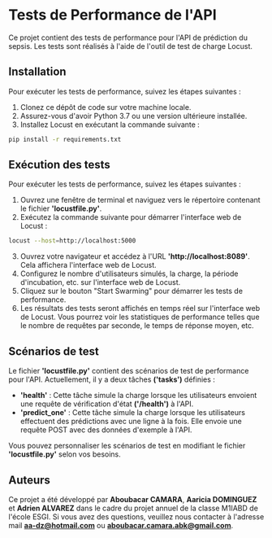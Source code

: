 # Tests de Performance de l'API

Ce projet contient des tests de performance pour l'API de prédiction du sepsis. Les tests sont réalisés à l'aide de l'outil de test de charge Locust.

## Installation

Pour exécuter les tests de performance, suivez les étapes suivantes :

1. Clonez ce dépôt de code sur votre machine locale.
2. Assurez-vous d'avoir Python 3.7 ou une version ultérieure installée.
3. Installez Locust en exécutant la commande suivante :
```bash
pip install -r requirements.txt
```

## Exécution des tests

Pour exécuter les tests de performance, suivez les étapes suivantes :

1. Ouvrez une fenêtre de terminal et naviguez vers le répertoire contenant le fichier **'locustfile.py'**.
2. Exécutez la commande suivante pour démarrer l'interface web de Locust :
```bash
locust --host=http://localhost:5000
```
3. Ouvrez votre navigateur et accédez à l'URL **'http://localhost:8089'**. Cela affichera l'interface web de Locust.
4. Configurez le nombre d'utilisateurs simulés, la charge, la période d'incubation, etc. sur l'interface web de Locust.
5. Cliquez sur le bouton "Start Swarming" pour démarrer les tests de performance.
6. Les résultats des tests seront affichés en temps réel sur l'interface web de Locust. Vous pourrez voir les statistiques de performance telles que le nombre de requêtes par seconde, le temps de réponse moyen, etc.

## Scénarios de test

Le fichier **'locustfile.py'** contient des scénarios de test de performance pour l'API. Actuellement, il y a deux tâches **('tasks')** définies :

- **'health'** : Cette tâche simule la charge lorsque les utilisateurs envoient une requête de vérification d'état **('/health')** à l'API.
- **'predict_one'** : Cette tâche simule la charge lorsque les utilisateurs effectuent des prédictions avec une ligne à la fois. Elle envoie une requête POST avec des données d'exemple à l'API.

Vous pouvez personnaliser les scénarios de test en modifiant le fichier **'locustfile.py'** selon vos besoins.

## Auteurs

Ce projet a été développé par **Aboubacar CAMARA**, **Aaricia DOMINGUEZ** et **Adrien ALVAREZ** dans le cadre du projet annuel de la classe M1IABD de l'école ESGI. Si vous avez des questions, veuillez nous contacter à l'adresse mail **aa-dz@hotmail.com** ou **aboubacar.camara.abk@gmail.com**.
